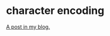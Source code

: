 character encoding
=====================

[A post in my blog.](http://yxjxx.me/basic-character-encoding)
